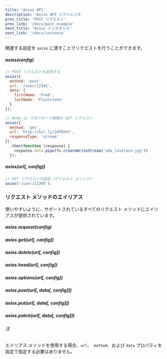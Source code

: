 ```yaml
---
title: 'Axios API'
description: 'Axios API リファレンス'
prev_title: 'POST リクエスト'
prev_link: '/docs/post_example'
next_title: 'Axios インスタンス'
next_link: '/docs/instance'
---
```


関連する設定を `axios` に渡すことでリクエストを行うことができます。

##### axios(config)

```js
// POST リクエストを送信する
axios({
  method: 'post',
  url: '/user/12345',
  data: {
    firstName: 'Fred',
    lastName: 'Flintstone'
  }
});
```

```js
// Node.js でのリモート画像を GET リクエスト
axios({
  method: 'get',
  url: 'http://bit.ly/2mTM3nY',
  responseType: 'stream'
})
  .then(function (response) {
    response.data.pipe(fs.createWriteStream('ada_lovelace.jpg'))
  });
```

##### axios(url[, config])

```js
// GET リクエストの送信（デフォルト メソッド）
axios('/user/12345');
```

### リクエスト メソッドのエイリアス

使いやすいように、サポートされているすべてのリクエスト メソッドにエイリアスが提供されています。

##### axios.request(config)
##### axios.get(url[, config])
##### axios.delete(url[, config])
##### axios.head(url[, config])
##### axios.options(url[, config])
##### axios.post(url[, data[, config]])
##### axios.put(url[, data[, config]])
##### axios.patch(url[, data[, config]])

###### 注

エイリアス メソッドを使用する場合、`url`、` method`、および `data` プロパティを設定で指定する必要はありません。
